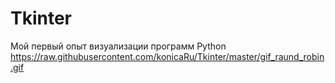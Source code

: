 # Tkinter
Мой первый опыт визуализации программ Python
https://raw.githubusercontent.com/konicaRu/Tkinter/master/gif_raund_robin.gif
